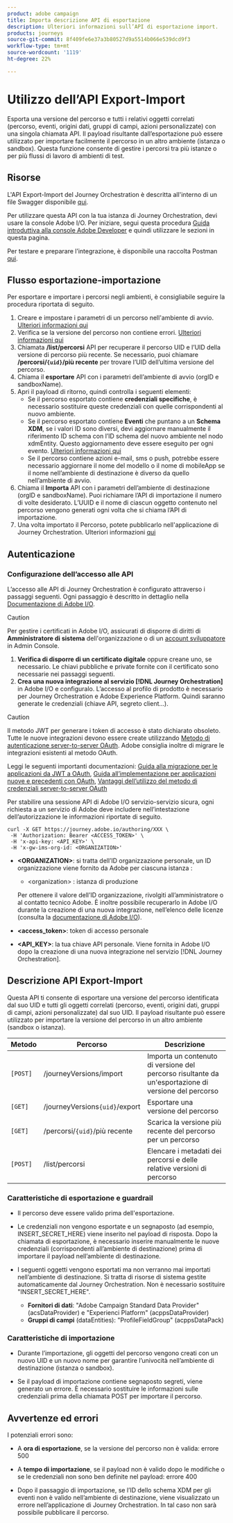 ```yaml
---
product: adobe campaign
title: Importa descrizione API di esportazione
description: Ulteriori informazioni sull’API di esportazione import.
products: journeys
source-git-commit: 8f409fe6e37a3b80527d9a5514b066e539dcd9f3
workflow-type: tm+mt
source-wordcount: '1119'
ht-degree: 22%

---
```



# Utilizzo dell’API Export-Import

Esporta una versione del percorso e tutti i relativi oggetti correlati (percorso, eventi, origini dati, gruppi di campi, azioni personalizzate) con una singola chiamata API. Il payload risultante dall’esportazione può essere utilizzato per importare facilmente il percorso in un altro ambiente (istanza o sandbox).
Questa funzione consente di gestire i percorsi tra più istanze o per più flussi di lavoro di ambienti di test.


## Risorse

L&#39;API Export-Import del Journey Orchestration è descritta all&#39;interno di un file Swagger disponibile [qui](https://adobedocs.github.io/JourneyAPI/docs/).

Per utilizzare questa API con la tua istanza di Journey Orchestration, devi usare la console Adobe I/O. Per iniziare, segui questa procedura [Guida introduttiva alla console Adobe Developer](https://www.adobe.io/apis/experienceplatform/console/docs.html#!AdobeDocs/adobeio-console/master/getting-started.md) e quindi utilizzare le sezioni in questa pagina.

Per testare e preparare l’integrazione, è disponibile una raccolta Postman [qui](https://raw.githubusercontent.com/AdobeDocs/JourneyAPI/master/postman-collections/Journey-Orchestration_Export-import-API_postman-collection.json).


## Flusso esportazione-importazione

Per esportare e importare i percorsi negli ambienti, è consigliabile seguire la procedura riportata di seguito.

1. Creare e impostare i parametri di un percorso nell&#39;ambiente di avvio. [Ulteriori informazioni qui](https://experienceleague.adobe.com/docs/journeys/using/building-journeys/about-journey-building/journey.html)
1. Verifica se la versione del percorso non contiene errori. [Ulteriori informazioni qui](https://experienceleague.adobe.com/docs/journeys/using/building-journeys/testing-the-journey.html)
1. Chiamata **/list/percorsi** API per recuperare il percorso UID e l’UID della versione di percorso più recente. Se necessario, puoi chiamare **/percorsi/`{uid}`/più recente** per trovare l’UID dell’ultima versione del percorso.
1. Chiama il **esportare** API con i parametri dell’ambiente di avvio (orgID e sandboxName).
1. Apri il payload di ritorno, quindi controlla i seguenti elementi:
   * Se il percorso esportato contiene **credenziali specifiche**, è necessario sostituire queste credenziali con quelle corrispondenti al nuovo ambiente.
   * Se il percorso esportato contiene **Eventi** che puntano a un **Schema XDM**, se i valori ID sono diversi, devi aggiornare manualmente il riferimento ID schema con l’ID schema del nuovo ambiente nel nodo xdmEntity. Questo aggiornamento deve essere eseguito per ogni evento. [Ulteriori informazioni qui](https://experienceleague.adobe.com/docs/journeys/using/events-journeys/experience-event-schema.html)
   * Se il percorso contiene azioni e-mail, sms o push, potrebbe essere necessario aggiornare il nome del modello o il nome di mobileApp se il nome nell’ambiente di destinazione è diverso da quello nell’ambiente di avvio.
1. Chiama il **Importa** API con i parametri dell’ambiente di destinazione (orgID e sandboxName). Puoi richiamare l’API di importazione il numero di volte desiderato. L’UUID e il nome di ciascun oggetto contenuto nel percorso vengono generati ogni volta che si chiama l’API di importazione.
1. Una volta importato il Percorso, potete pubblicarlo nell&#39;applicazione di Journey Orchestration. Ulteriori informazioni [qui](https://experienceleague.adobe.com/docs/journeys/using/building-journeys/publishing-the-journey.html)


## Autenticazione

### Configurazione dell’accesso alle API

L’accesso alle API di Journey Orchestration è configurato attraverso i passaggi seguenti. Ogni passaggio è descritto in dettaglio nella [Documentazione di Adobe I/O](https://www.adobe.io/authentication/auth-methods.html#!AdobeDocs/adobeio-auth/master/AuthenticationOverview/ServiceAccountIntegration.md).

>[!CAUTION]
>
>Per gestire i certificati in Adobe I/O, assicurati di disporre di diritti di <b>Amministratore di sistema</b> dell&#39;organizzazione o di un [account sviluppatore](https://helpx.adobe.com/it/enterprise/using/manage-developers.html) in Admin Console.

1. **Verifica di disporre di un certificato digitale** oppure creane uno, se necessario. Le chiavi pubbliche e private fornite con il certificato sono necessarie nei passaggi seguenti.
1. **Crea una nuova integrazione al servizio [!DNL Journey Orchestration]** in Adobe I/O e configuralo. L’accesso al profilo di prodotto è necessario per Journey Orchestration e Adobe Experience Platform. Quindi saranno generate le credenziali (chiave API, segreto client...).

>[!CAUTION]
>
>Il metodo JWT per generare i token di accesso è stato dichiarato obsoleto. Tutte le nuove integrazioni devono essere create utilizzando [Metodo di autenticazione server-to-server OAuth](https://experienceleague.adobe.com/docs/experience-platform/landing/platform-apis/api-authentication.html#select-oauth-server-to-server). Adobe consiglia inoltre di migrare le integrazioni esistenti al metodo OAuth.
>
>Leggi le seguenti importanti documentazioni:
>[Guida alla migrazione per le applicazioni da JWT a OAuth](https://developer.adobe.com/developer-console/docs/guides/authentication/ServerToServerAuthentication/migration/),
>[Guida all’implementazione per applicazioni nuove e precedenti con OAuth](https://developer.adobe.com/developer-console/docs/guides/authentication/ServerToServerAuthentication/implementation/),
>[Vantaggi dell’utilizzo del metodo di credenziali server-to-server OAuth](https://developer.adobe.com/developer-console/docs/guides/authentication/ServerToServerAuthentication/migration/#why-oauth-server-to-server-credentials)


Per stabilire una sessione API di Adobe I/O servizio-servizio sicura, ogni richiesta a un servizio di Adobe deve includere nell’intestazione dell’autorizzazione le informazioni riportate di seguito.

```
curl -X GET https://journey.adobe.io/authoring/XXX \
 -H 'Authorization: Bearer <ACCESS_TOKEN>' \
 -H 'x-api-key: <API_KEY>' \
 -H 'x-gw-ims-org-id: <ORGANIZATION>'
```

* **&lt;ORGANIZATION>**: si tratta dell’ID organizzazione personale, un ID organizzazione viene fornito da Adobe per ciascuna istanza :

   * &lt;organization> : istanza di produzione

  Per ottenere il valore dell’ID organizzazione, rivolgiti all’amministratore o al contatto tecnico Adobe. È inoltre possibile recuperarlo in Adobe I/O durante la creazione di una nuova integrazione, nell’elenco delle licenze (consulta la [documentazione di Adobe I/O](https://www.adobe.io/authentication.html)).

* **&lt;access_token>**: token di accesso personale

* **&lt;API_KEY>**: la tua chiave API personale. Viene fornita in Adobe I/O dopo la creazione di una nuova integrazione nel servizio [!DNL Journey Orchestration].



## Descrizione API Export-Import

Questa API ti consente di esportare una versione del percorso identificata dal suo UID e tutti gli oggetti correlati (percorso, eventi, origini dati, gruppi di campi, azioni personalizzate) dal suo UID.
Il payload risultante può essere utilizzato per importare la versione del percorso in un altro ambiente (sandbox o istanza).

| Metodo | Percorso | Descrizione |
|---|---|---|
| `[POST]` | /journeyVersions/import | Importa un contenuto di versione del percorso risultante da un&#39;esportazione di versione del percorso |
| `[GET]` | /journeyVersions`{uid}`/export | Esportare una versione del percorso |
| `[GET]` | /percorsi/`{uid}`/più recente | Scarica la versione più recente del percorso per un percorso |
| `[POST]` | /list/percorsi | Elencare i metadati dei percorsi e delle relative versioni di percorso |


### Caratteristiche di esportazione e guardrail

* Il percorso deve essere valido prima dell&#39;esportazione.

* Le credenziali non vengono esportate e un segnaposto (ad esempio, INSERT_SECRET_HERE) viene inserito nel payload di risposta.
Dopo la chiamata di esportazione, è necessario inserire manualmente le nuove credenziali (corrispondenti all’ambiente di destinazione) prima di importare il payload nell’ambiente di destinazione.

* I seguenti oggetti vengono esportati ma non verranno mai importati nell’ambiente di destinazione. Si tratta di risorse di sistema gestite automaticamente dal Journey Orchestration. Non è necessario sostituire &quot;INSERT_SECRET_HERE&quot;.
   * **Fornitori di dati**: &quot;Adobe Campaign Standard Data Provider&quot; (acsDataProvider) e &quot;Experienci Platform&quot; (acppsDataProvider)
   * **Gruppi di campi** (dataEntities): &quot;ProfileFieldGroup&quot; (acppsDataPack)



### Caratteristiche di importazione

* Durante l’importazione, gli oggetti del percorso vengono creati con un nuovo UID e un nuovo nome per garantire l’univocità nell’ambiente di destinazione (istanza o sandbox).

* Se il payload di importazione contiene segnaposto segreti, viene generato un errore. È necessario sostituire le informazioni sulle credenziali prima della chiamata POST per importare il percorso.

## Avvertenze ed errori

I potenziali errori sono:

* A **ora di esportazione**, se la versione del percorso non è valida: errore 500

* A **tempo di importazione**, se il payload non è valido dopo le modifiche o se le credenziali non sono ben definite nel payload: errore 400

* Dopo il passaggio di importazione, se l’ID dello schema XDM per gli eventi non è valido nell’ambiente di destinazione, viene visualizzato un errore nell’applicazione di Journey Orchestration. In tal caso non sarà possibile pubblicare il percorso.